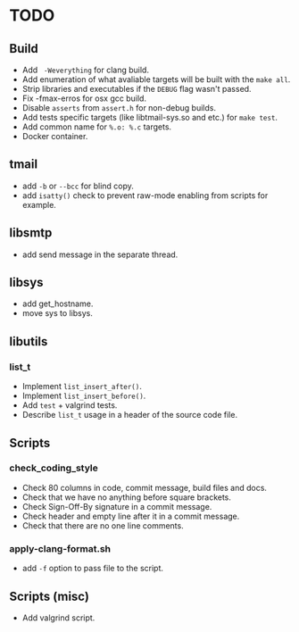 # TODO

## Build

  * Add ` -Weverything` for clang build.
  * Add enumeration of what avaliable targets will be built with the
`make all`.
  * Strip libraries and executables if the `DEBUG` flag wasn't passed.
  * Fix -fmax-erros for osx gcc build.
  * Disable `asserts` from `assert.h` for non-debug builds.
  * Add tests specific targets (like libtmail-sys.so and etc.) for `make test`.
  * Add common name for `%.o: %.c` targets.
  * Docker container.

## tmail

  * add `-b` or `--bcc` for blind copy.
  * add `isatty()` check to prevent raw-mode enabling from scripts
for example.

## libsmtp

  * add send message in the separate thread.

## libsys

  * add get_hostname.
  * move sys to libsys.

## libutils

### list_t

  * Implement `list_insert_after()`.
  * Implement `list_insert_before()`.
  * Add `test` + valgrind tests.
  * Describe `list_t` usage in a header of the source code file.

## Scripts

### check_coding_style

  * Check 80 columns in code, commit message, build files and docs.
  * Check that we have no anything before square brackets.
  * Check Sign-Off-By signature in a commit message.
  * Check header and empty line after it in a commit message.
  * Check that there are no one line comments.

### apply-clang-format.sh

  * add `-f` option to pass file to the script.

## Scripts (misc)

  * Add valgrind script.